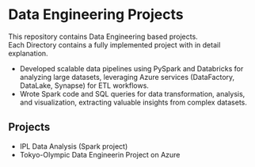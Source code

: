 # Data Engineering Projects
This repository contains Data Engineering based projects.   
Each Directory contains a fully implemented project with in detail explanation.
* Developed scalable data pipelines using PySpark and Databricks for analyzing large datasets, leveraging Azure services (DataFactory, DataLake, Synapse) for ETL workflows.  
* Wrote Spark code and SQL queries for data transformation, analysis, and visualization, extracting valuable
insights from complex datasets.

## Projects
* IPL Data Analysis (Spark project)
* Tokyo-Olympic Data Engineerin Project on Azure 

